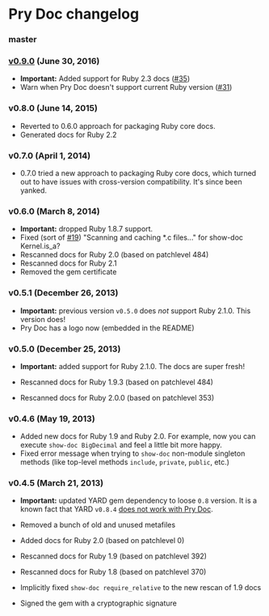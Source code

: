 Pry Doc changelog
=================

### master

### [v0.9.0][v0.9.0] (June 30, 2016)

* **Important:** Added support for Ruby 2.3 docs
  ([#35](https://github.com/pry/pry-doc/pull/35))
* Warn when Pry Doc doesn't support current Ruby version
  ([#31](https://github.com/pry/pry-doc/pull/31))

### v0.8.0 (June 14, 2015)

* Reverted to 0.6.0 approach for packaging Ruby core docs.
* Generated docs for Ruby 2.2

### v0.7.0 (April 1, 2014)

* 0.7.0 tried a new approach to packaging Ruby core docs, which turned out to
  have issues with cross-version compatibility. It's since been yanked.

### v0.6.0 (March 8, 2014)

* **Important:** dropped Ruby 1.8.7 support.
* Fixed (sort of [#19](https://github.com/pry/pry-doc/pull/19)) "Scanning and caching *.c files..." for show-doc Kernel.is_a?
* Rescanned docs for Ruby 2.0 (based on patchlevel 484)
* Rescanned docs for Ruby 2.1
* Removed the gem certificate

### v0.5.1 (December 26, 2013)

* **Important:** previous version `v0.5.0` does _not_ support Ruby 2.1.0. This
  version does!
* Pry Doc has a logo now (embedded in the README)

### v0.5.0 (December 25, 2013)

* **Important:** added support for Ruby 2.1.0. The docs are super fresh!

* Rescanned docs for Ruby 1.9.3 (based on patchlevel 484)
* Rescanned docs for Ruby 2.0.0 (based on patchlevel 353)

### v0.4.6 (May 19, 2013)

* Added new docs for Ruby 1.9 and Ruby 2.0. For example, now you can execute
  `show-doc BigDecimal` and feel a little bit more happy.
* Fixed error message when trying to `show-doc` non-module singleton methods (like
  top-level methods `include`, `private`, `public`, etc.)

### v0.4.5 (March 21, 2013)

* **Important:** updated YARD gem dependency to loose `0.8` version. It is a
  known fact that YARD `v0.8.4` [does not work with Pry Doc][yard648].

* Removed a bunch of old and unused metafiles
* Added docs for Ruby 2.0 (based on patchlevel 0)
* Rescanned docs for Ruby 1.9 (based on patchlevel 392)
* Rescanned docs for Ruby 1.8 (based on patchlevel 370)
* Implicitly fixed `show-doc require_relative` to the new rescan of 1.9 docs
* Signed the gem with a cryptographic signature

[yard648]: https://github.com/lsegal/yard/issues/648
[v0.9.0]: https://github.com/airbrake/airbrake-ruby/releases/tag/v0.9.0
